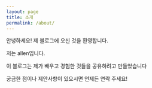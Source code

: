 ```yaml
---
layout: page
title: 소개
permalink: /about/
---
```


안녕하세요! 제 블로그에 오신 것을 환영합니다.

저는 allen입니다. 

이 블로그는 제가 배우고 경험한 것들을 공유하려고 만들었습니다

궁금한 점이나 제안사항이 있으시면 언제든 연락 주세요!

